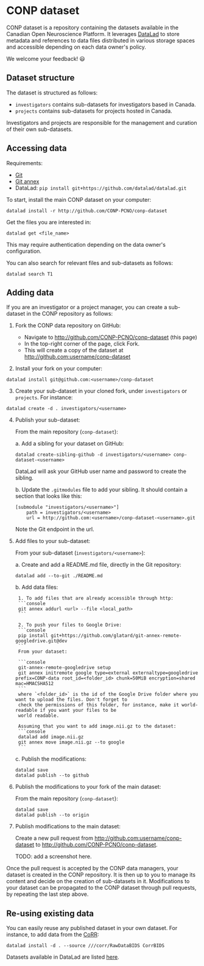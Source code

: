 # CONP dataset

CONP dataset is a repository containing the datasets available in the 
Canadian Open Neuroscience Platform. It leverages 
[DataLad](http://datalad.org) to store metadata and references to 
data files distributed in various storage spaces and accessible depending on each data owner's 
policy.

We welcome your feedback! :smiley:

## Dataset structure

The dataset is structured as follows:

* `investigators` contains sub-datasets for investigators based in Canada.
* `projects` contains sub-datasets for projects hosted in Canada.

Investigators and projects are responsible for the management and curation 
of their own sub-datasets.

## Accessing data

Requirements:

* [Git](https://git-scm.com/downloads)
* [Git annex](http://git-annex.branchable.com/install)
* DataLad: `pip install git+https://github.com/datalad/datalad.git`

To start, install the main CONP dataset on your computer:

```console
datalad install -r http://github.com/CONP-PCNO/conp-dataset
```

Get the files you are interested in:

```console
datalad get <file_name>
```

This may require authentication depending on the data owner's configuration.

You can also search for relevant files and sub-datasets as follows:

```console
datalad search T1
```


## Adding data

If you are an investigator or a project manager, you can create a 
sub-dataset in the CONP repository as follows:

1. Fork the CONP data repository on GitHub:
   * Navigate to http://github.com/CONP-PCNO/conp-dataset (this page)
   * In the top-right corner of the page, click Fork. 
   * This will create a copy of the dataset at http://github.com:username/conp-dataset

2. Install your fork on your computer:

```console
datalad install git@github.com:<username>/conp-dataset
```

3. Create your sub-dataset in your cloned fork, under `investigators` or `projects`. For instance:

```console
datalad create -d . investigators/<username>
```

4. Publish your sub-dataset:

    From the main repository (`conp-dataset`):

    a. Add a sibling for your dataset on GitHub:

    ```console
    datalad create-sibling-github -d investigators/<username> conp-dataset-<username>
    ```

    DataLad will ask your GitHub user name and password to create the sibling.

    b. Update the `.gitmodules` file to add your sibling. It should contain a section that looks like this:

    ```
    [submodule "investigators/<username>"]
        path = investigators/<username>
        url = http://github.com:<username>/conp-dataset-<username>.git
    ```

    Note the Git endpoint in the url.

5. Add files to your sub-dataset:

    From your sub-dataset (`investigators/<username>`):
    
    a. Create and add a README.md file, directly in the Git repository:
    ```console
    datalad add --to-git ./README.md
    ```

    b. Add data files:

        1. To add files that are already accessible through http:
        ```console
        git annex addurl <url> --file <local_path>
        ```

        2. To push your files to Google Drive:
        ```console
        pip install git+https://github.com/glatard/git-annex-remote-googledrive.git@dev
        ```
        From your dataset:

        ```console
        git-annex-remote-googledrive setup
        git annex initremote google type=external externaltype=googledrive prefix=CONP-data root_id=<folder_id> chunk=50MiB encryption=shared mac=HMACSHA512
        ```
        where `<folder_id>` is the id of the Google Drive folder where you want to upload the files. Don't forget to 
        check the permissions of this folder, for instance, make it world-readable if you want your files to be
        world readable.
        
        Assuming that you want to add image.nii.gz to the dataset:
        ```console
        datalad add image.nii.gz
        git annex move image.nii.gz --to google
        ```

    c. Publish the modifications:
    ```console
    datalad save
    datalad publish --to github
    ```
    
7. Publish the modifications to your fork of the main dataset:

    From the main repository (`conp-dataset`):
    ```console
    datalad save
    datalad publish --to origin
    ```

8. Publish modifications to the main dataset:

    Create a new pull request from http://github.com:username/conp-dataset to http://github.com/CONP-PCNO/conp-dataset.

    TODO: add a screenshot here.

Once the pull request is accepted by the CONP data managers, your 
dataset is created in the CONP repository. It is then up to you to manage its content and 
decide on the creation of sub-datasets in it. Modifications to 
your dataset can be propagated to the CONP dataset through pull 
requests, by repeating the last step above.

## Re-using existing data

You can easily reuse any published dataset in your own dataset. For instance,
to add data from the [CoRR](http://fcon_1000.projects.nitrc.org/indi/CoRR/html):
```
datalad install -d . --source ///corr/RawDataBIDS CorrBIDS
```
Datasets available in DataLad are listed [here](http://datasets.datalad.org).
